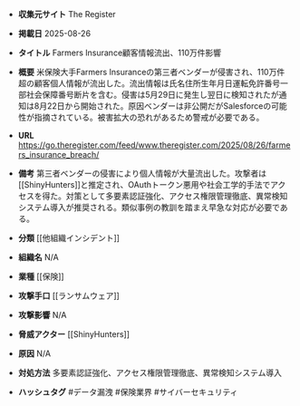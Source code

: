 - **収集元サイト**
The Register

- **掲載日**
2025-08-26

- **タイトル**
Farmers Insurance顧客情報流出、110万件影響

- **概要**
米保険大手Farmers Insuranceの第三者ベンダーが侵害され、110万件超の顧客個人情報が流出した。流出情報は氏名住所生年月日運転免許番号一部社会保障番号断片を含む。侵害は5月29日に発生し翌日に検知されたが通知は8月22日から開始された。原因ベンダーは非公開だがSalesforceの可能性が指摘されている。被害拡大の恐れがあるため警戒が必要である。

- **URL**
https://go.theregister.com/feed/www.theregister.com/2025/08/26/farmers_insurance_breach/

- **備考**
第三者ベンダーの侵害により個人情報が大量流出した。攻撃者は[[ShinyHunters]]と推定され、OAuthトークン悪用や社会工学的手法でアクセスを得た。対策として多要素認証強化、アクセス権限管理徹底、異常検知システム導入が推奨される。類似事例の教訓を踏まえ早急な対応が必要である。

- **分類**
[[他組織インシデント]]

- **組織名**
N/A

- **業種**
[[保険]]

- **攻撃手口**
[[ランサムウェア]]

- **攻撃影響**
N/A

- **脅威アクター**
[[ShinyHunters]]

- **原因**
N/A

- **対処方法**
多要素認証強化、アクセス権限管理徹底、異常検知システム導入

- **ハッシュタグ**
#データ漏洩 #保険業界 #サイバーセキュリティ
